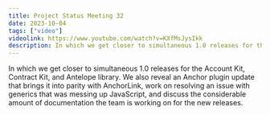 ```yaml
---
title: Project Status Meeting 32
date: 2023-10-04
tags: ["video"]
videolink: https://www.youtube.com/watch?v=KXfMsJysIkk
description: In which we get closer to simultaneous 1.0 releases for the Account Kit, Contract Kit, and Antelope library. We also reveal an Anchor plugin update that brings it into parity with AnchorLink, work on resolving an issue with generics that was messing up JavaScript, and discuss the considerable amount of documentation the team is working on for the new releases.
---
```


In which we get closer to simultaneous 1.0 releases for the Account Kit, Contract Kit, and Antelope library. We also reveal an Anchor plugin update that brings it into parity with AnchorLink, work on resolving an issue with generics that was messing up JavaScript, and discuss the considerable amount of documentation the team is working on for the new releases.
